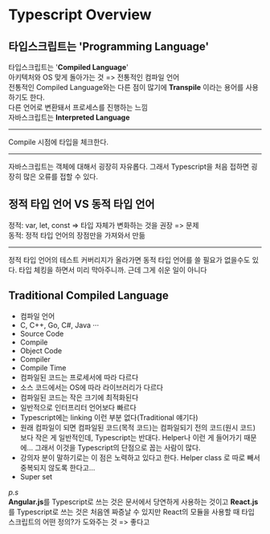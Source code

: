 Typescript Overview
=====
타입스크립트는 'Programming Language'  
-----
타입스크립트는 '**Compiled Language**'  
아키텍처와 OS 맞게 돌아가는 것 => 전통적인 컴파일 언어  
전통적인 Compiled Language와는 다른 점이 많기에 **Transpile** 이라는 용어를 사용하기도 한다.  
다른 언어로 변환돼서 프로세스를 진행하는 느낌  
자바스크립트는 **Interpreted Language**
***
Compile 시점에 타입을 체크한다.
***
자바스크립트는 객체에 대해서 굉장히 자유롭다. 그래서 Typescript을 처음 접하면 굉장히 많은 오류를 접할 수 있다.
  
정적 타입 언어 VS 동적 타입 언어
-----
정적: var, let, const => 타입 자체가 변화하는 것을 권장 => 문제  
동적: 정적 타입 언어의 장점만을 가져와서 만듦
***  
정적 타입 언어의 테스트 커버리지가 올라가면 동적 타입 언어를 쓸 필요가 없을수도 있다. 타입 체킹을 하면서 미리 막아주니까. 근데 그게 쉬운 일이 아니다

Traditional Compiled Language
-----
- 컴파일 언어
- C, C++, Go, C#, Java ···
- Source Code
- Compile
- Object Code
- Compiler
- Compile Time
- 컴파일된 코드는 프로세서에 따라 다르다
- 소스 코드에서는 OS에 따라 라이브러리가 다르다
- 컴파일된 코드는 작은 크기에 최적화된다
- 일반적으로 인터프리터 언어보다 빠르다
- Typescript에는 linking 이런 부분 없다(Traditional 얘기다)
-  원래 컴파일이 되면 컴파일된 코드(목적 코드)는 컴파일되기 전의 코드(원시 코드)보다 작은 게 일반적인데, Typescript는 반대다. Helper나 이런 게 들어가기 때문에... 그래서 이것을 Typescript의 단점으로 꼽는 사람이 많다.  
- 강의자 분이 말하기로는 이 점은 노력하고 있다고 한다. Helper class 로 따로 빼서 중복되지 않도록 한다고...
- Super set
  
  
*p.s*  
**Angular.js**를 Typescript로 쓰는 것은 문서에서 당연하게 사용하는 것이고   **React.js**를 Typescript로 쓰는 것은 처음엔 짜증날 수 있지만 React의 모듈을 사용할 때 타입 스크립트의 어떤 정의?가 도와주는 것 => 좋다고